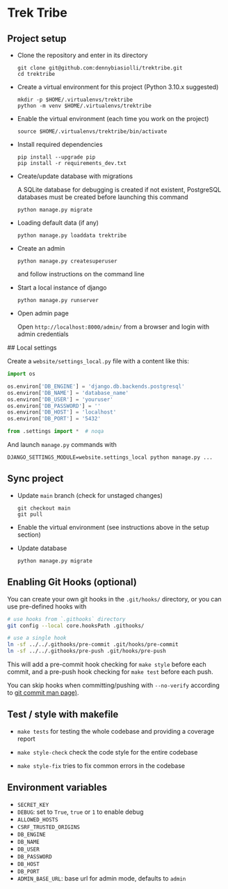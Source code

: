 # Trek Tribe


## Project setup

- Clone the repository and enter in its directory

    ```
    git clone git@github.com:dennybiasiolli/trektribe.git
    cd trektribe
    ```

- Create a virtual environment for this project (Python 3.10.x suggested)

    ```
    mkdir -p $HOME/.virtualenvs/trektribe
    python -m venv $HOME/.virtualenvs/trektribe
    ```

- Enable the virtual environment (each time you work on the project)

    `source $HOME/.virtualenvs/trektribe/bin/activate`

- Install required dependencies

    ```
    pip install --upgrade pip
    pip install -r requirements_dev.txt
    ```

- Create/update database with migrations

    A SQLite database for debugging is created if not existent,
    PostgreSQL databases must be created before launching this command

    `python manage.py migrate`

- Loading default data (if any)

    `python manage.py loaddata trektribe`

- Create an admin

    `python manage.py createsuperuser`

    and follow instructions on the command line

- Start a local instance of django

    `python manage.py runserver`

- Open admin page

    Open `http://localhost:8000/admin/` from a browser and login with admin credentials


## Local settings

Create a `website/settings_local.py` file with a content like this:

```py
import os

os.environ['DB_ENGINE'] = 'django.db.backends.postgresql'
os.environ['DB_NAME'] = 'database_name'
os.environ['DB_USER'] = 'youruser'
os.environ['DB_PASSWORD'] = ''
os.environ['DB_HOST'] = 'localhost'
os.environ['DB_PORT'] = '5432'

from .settings import *  # noqa
```

And launch `manage.py` commands with

`DJANGO_SETTINGS_MODULE=website.settings_local python manage.py ...`


## Sync project

- Update `main` branch (check for unstaged changes)

    ```
    git checkout main
    git pull
    ```

- Enable the virtual environment (see instructions above in the setup section)

- Update database

    `python manage.py migrate`

## Enabling Git Hooks (optional)

You can create your own git hooks in the `.git/hooks/` directory, or you can use pre-defined hooks with

```sh
# use hooks from `.githooks` directory
git config --local core.hooksPath .githooks/

# use a single hook
ln -sf ../../.githooks/pre-commit .git/hooks/pre-commit
ln -sf ../../.githooks/pre-push .git/hooks/pre-push
```

This will add a pre-commit hook checking for `make style` before each commit,
and a pre-push hook checking for `make test` before each push.

You can skip hooks when committing/pushing with `--no-verify`
according to [git commit man page)](https://git-scm.com/docs/git-commit#Documentation/git-commit.txt--n).


## Test / style with makefile

- `make tests` for testing the whole codebase and providing a coverage report

- `make style-check` check the code style for the entire codebase

- `make style-fix` tries to fix common errors in the codebase


## Environment variables

- `SECRET_KEY`
- `DEBUG`: set to `True`, `true` or `1` to enable debug
- `ALLOWED_HOSTS`
- `CSRF_TRUSTED_ORIGINS`
- `DB_ENGINE`
- `DB_NAME`
- `DB_USER`
- `DB_PASSWORD`
- `DB_HOST`
- `DB_PORT`
- `ADMIN_BASE_URL`: base url for admin mode, defaults to `admin`

